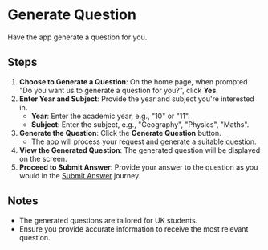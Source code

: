 # Generate Question

Have the app generate a question for you.

## Steps

1. **Choose to Generate a Question**: On the home page, when prompted "Do you want us to generate a question for you?", click **Yes**.
2. **Enter Year and Subject**: Provide the year and subject you're interested in.
   - **Year**: Enter the academic year, e.g., "10" or "11".
   - **Subject**: Enter the subject, e.g., "Geography", "Physics", "Maths".
3. **Generate the Question**: Click the **Generate Question** button.
   - The app will process your request and generate a suitable question.
4. **View the Generated Question**: The generated question will be displayed on the screen.
5. **Proceed to Submit Answer**: Provide your answer to the question as you would in the [Submit Answer](submit-answer.md) journey.

## Notes

- The generated questions are tailored for UK students.
- Ensure you provide accurate information to receive the most relevant question.